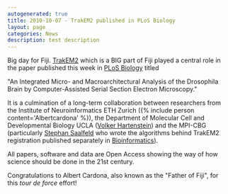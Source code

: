 ```yaml
---
autogenerated: true
title: 2010-10-07 - TrakEM2 published in PLoS Biology
layout: page
categories: News
description: test description
---
```


Big day for Fiji. [TrakEM2](/plugins/trakem2) which is a BIG part of Fiji played a central role in the paper published this week in [PLoS Biology](http://www.plosbiology.org/article/info:doi/10.1371/journal.pbio.1000502) titled

"An Integrated Micro- and Macroarchitectural Analysis of the Drosophila Brain by Computer-Assisted Serial Section Electron Microscopy."

It is a culmination of a long-term collaboration between researchers from the Institute of Neuroinformatics ETH Zurich ({% include person content='Albertcardona' %}), the Department of Molecular Cell and Developmental Biology UCLA ([Volker Hartenstein](http://www.mcdb.ucla.edu/Research/Hartenstein)) and the MPI-CBG (particularly [Stephan Saalfeld](http://fly.mpi-cbg.de/~saalfeld/) who wrote the algorithms behind TrakEM2 registration published separately in [Bioinformatics](http://bioinformatics.oxfordjournals.org/content/26/12/i57.full?sid=8ff2b8c5-158d-461e-ab2e-b2fc5bdca5df)).

All papers, software and data are Open Access showing the way of how science should be done in the 21st century.

Congratulations to Albert Cardona, also known as the "Father of Fiji", for this <i>tour de force</i> effort!


